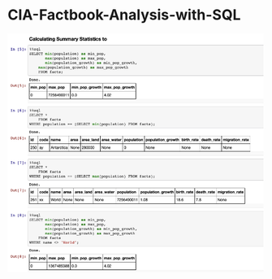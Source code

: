 # CIA-Factbook-Analysis-with-SQL

<img src="https://raw.githubusercontent.com/sunnyyan97/CIA-Factbook-Analysis-with-SQL/main/Screen%20Shot%202021-02-19%20at%203.37.40%20AM.png">
